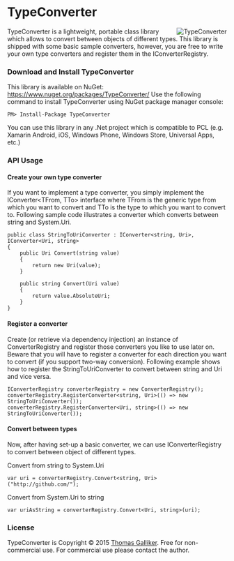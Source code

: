 # TypeConverter 
<img src="https://raw.githubusercontent.com/thomasgalliker/TypeConverter/master/TypeConverter.NuGet/TypeConverterIcon.png" alt="TypeConverter" align="right">
TypeConverter is a lightweight, portable class library which allows to convert between objects of different types. This library is shipped with some basic sample converters, however, you are free to write your own type converters and register them in the IConverterRegistry.

### Download and Install TypeConverter
This library is available on NuGet: https://www.nuget.org/packages/TypeConverter/
Use the following command to install TypeConverter using NuGet package manager console:

    PM> Install-Package TypeConverter

You can use this library in any .Net project which is compatible to PCL (e.g. Xamarin Android, iOS, Windows Phone, Windows Store, Universal Apps, etc.)

### API Usage
#### Create your own type converter
If you want to implement a type converter, you simply implement the IConverter<TFrom, TTo> interface where TFrom is the generic type from which you want to convert and TTo is the type to which you want to convert to.
Following sample code illustrates a converter which converts between string and System.Uri.
```
public class StringToUriConverter : IConverter<string, Uri>, IConverter<Uri, string>
{
    public Uri Convert(string value)
    {
        return new Uri(value);
    }

    public string Convert(Uri value)
    {
        return value.AbsoluteUri;
    }
}
```

#### Register a converter
Create (or retrieve via dependency injection) an instance of ConverterRegistry and register those converters you like to use later on. Beware that you will have to register a converter for each direction you want to convert (if you support two-way conversion). Following example shows how to register the StringToUriConverter to convert between string and Uri and vice versa.
```
IConverterRegistry converterRegistry = new ConverterRegistry();
converterRegistry.RegisterConverter<string, Uri>(() => new StringToUriConverter());
converterRegistry.RegisterConverter<Uri, string>(() => new StringToUriConverter());
```

#### Convert between types
Now, after having set-up a basic converter, we can use IConverterRegistry to convert between object of different types.

Convert from string to System.Uri
```
var uri = converterRegistry.Convert<string, Uri>("http://github.com/");
```
Convert from System.Uri to string
```
var uriAsString = converterRegistry.Convert<Uri, string>(uri);
```

### License
TypeConverter is Copyright &copy; 2015 [Thomas Galliker](https://ch.linkedin.com/in/thomasgalliker). Free for non-commercial use. For commercial use please contact the author.
